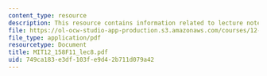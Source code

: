 ```yaml
---
content_type: resource
description: This resource contains information related to lecture notes.
file: https://ol-ocw-studio-app-production.s3.amazonaws.com/courses/12-158-molecular-biogeochemistry-fall-2011/749ca183e3df103fe9d42b711d079a42_MIT12_158F11_lec8.pdf
file_type: application/pdf
resourcetype: Document
title: MIT12_158F11_lec8.pdf
uid: 749ca183-e3df-103f-e9d4-2b711d079a42
---
```

